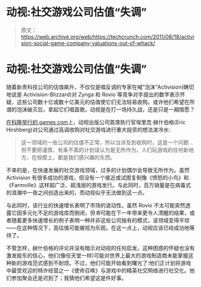 # 动视:社交游戏公司估值“失调”

> 原文：<https://web.archive.org/web/https://techcrunch.com/2011/08/18/activision-social-game-company-valuations-out-of-whack/>

# 动视:社交游戏公司估值“失调”

随着新贵科技公司的估值飙升，不仅仅是唱反调的专家在喊“泡沫”Activision(确切地说是 Activision-Blizzard)对 Zynga 和 Rovio 等竞争对手提出的数字表示怀疑，这些公司数十亿或数十亿美元的估值使它们无法轻易收购。或许他们希望在所谓的泡沫破灭后，拿起它们唱首歌。动视是在打一场持久战，还是只是一厢情愿？

[在科隆举行的 games com](https://web.archive.org/web/20230205044710/http://www.bloomberg.com/news/2011-08-18/social-game-company-valuations-out-of-whack-activision-publishing-says.html)上，动视出版公司首席执行官埃里克·赫什伯格(Eric Hirshberg)对公司通过高调收购对社交游戏进行重大投资的想法泼冷水:

> 这一领域的一些公司的估值不正常，所以当涉及到收购时，这是一个问题…但不要把谨慎、有条不紊的计划误认为是无所作为。人们玩游戏的任何新地方，在规模上，都是我们感兴趣的东西。

不幸的是，在快速发展的社交游戏领域，过多的计划偶尔会导致无所作为。虽然 Activision 有很多成功的游戏，但没有一个接近或试图复制像《愤怒的小鸟》和《Farmville》这样超广泛、超浅层的游戏发行。与此同时，百万销量是在病毒式的浪潮中一夜之间创造出来的，而动视似乎无法做到这一点。

与此同时，该行业的快速增长表明了市场的波动性。虽然 Rovio 不太可能突然透露它因多元化不足的游戏库而倒闭，但*有*可能在下一年带来更令人清醒的结果，或者随着更多快速增长的例子表明一种并非这些公司独有的模式，该领域变得平坦——在这种情况下，高估值可能被视为乐观。在这一点上，动视应该已经成功地等待了。

不管怎样，赫什伯格的评论并没有暗示对动视的任何启发。这种困惑的怀疑也没有激发股东的信心，他们(像任天堂一样)可能对世界上最大的游戏制造商未能掌握这种新的游戏范式感到不耐烦。不过，他们可能开始看到曙光了:他们正计划将游戏中最受欢迎的特许经营之一《使命召唤》与游戏中的精英社交网络进行社交化。他们参加聚会还是迟到了；我猜他们希望这是件好事。